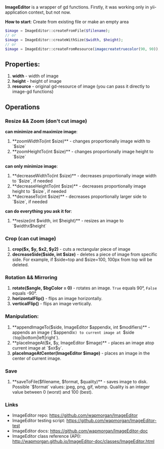 **ImageEditor** is a wrapper of gd functions.
Firstly, it was working only in yii-application context, but not now.

**How to start**:
Create from existing file or make an empty area
```php
$image = ImageEditor::createFromFile($filename);
// or
$image = ImageEditor::createWithSize($width, $height);
// or
$image = ImageEditor::createFromResource(imagecreatetruecolor(90, 90));
```

## Properties:
1. **width** - width of image
2. **height** - height of image
3. **resource** - original gd-resource of image (you can pass it directly to image-gd functions)

## Operations
### Resize && Zoom (don't cut image)
**can minimize and maximize image**:

1. **zoomWidthTo(int $size)** - changes proportionally image width to `$size`
2. **zoomHeightTo(int $size)** - changes proportionally image height to `$size`

**can only minimize image**:

1. **decreaseWidthTo(int $size)** - decreases proportionally image width to `$size`, if needed
2. **decreaseHeightTo(int $size)** - decreases proportionally image height to `$size`, if needed
3. **decreaseTo(int $size)** - decreases proportionally larger side to `$size`, if needed

**can do everything you ask it for**:

1. **resize(int $width, int $height)** - resizes an image to `$width` X `$height`

### Crop (can cut image)
1. **crop($x, $y, $x2, $y2)** - cuts a rectangular piece of image
2. **decreaseSide($side, int $size)** - deletes a piece of image from specific side. For example, if $side=top and $size=100, 100px from top will be deleted.

### Rotation && Mirroring
1. **rotate($angle, $bgColor = 0)** - rotates an image. `True` equals 90°, `False` equals -90°.
2. **horizontalFlip()** - flips an image horizontally.
3. **verticalFlip()** - flips an image vertically.

### Manipulation:
1. **appendImageTo($side, ImageEditor $appendix, int $modifiers)** - appends an image (`$appendix`) to current image at `$side` (`top|bottom|left|right`).
2. **placeImageAt($x, $y, ImageEditor $image)** - places an image atop current image at `$x` X `$y`.
3. **placeImageAtCenter(ImageEditor $image)** - places an image in the center of current image.

### Save
1. **saveToFile($filename, $format, $quality)** - saves image to disk.
Possible `$format` values: jpeg, png, gif, wbmp.
Quality is an integer value between 0 (worst) and 100 (best).

### Links
* ImageEditor repo: https://github.com/wapmorgan/ImageEditor
* ImageEditor testing script: https://github.com/wapmorgan/ImageEditor-test
* ImageEditor docs: https://github.com/wapmorgan/ImageEditor-doc
* ImageEditor class reference (API): http://wapmorgan.github.io/ImageEditor-doc/classes/ImageEditor.html
